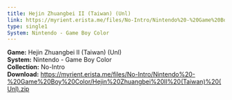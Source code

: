 ```yaml
---
title: Hejin Zhuangbei II (Taiwan) (Unl)
link: https://myrient.erista.me/files/No-Intro/Nintendo%20-%20Game%20Boy%20Color/Hejin%20Zhuangbei%20II%20(Taiwan)%20(Unl).zip
type: single1
System: Nintendo - Game Boy Color
---
```

<b>Game:</b> Hejin Zhuangbei II (Taiwan) (Unl)<br>
<b>System:</b> Nintendo - Game Boy Color<br>
<b>Collection:</b> No-Intro<br>
<b>Download:</b> https://myrient.erista.me/files/No-Intro/Nintendo%20-%20Game%20Boy%20Color/Hejin%20Zhuangbei%20II%20(Taiwan)%20(Unl).zip